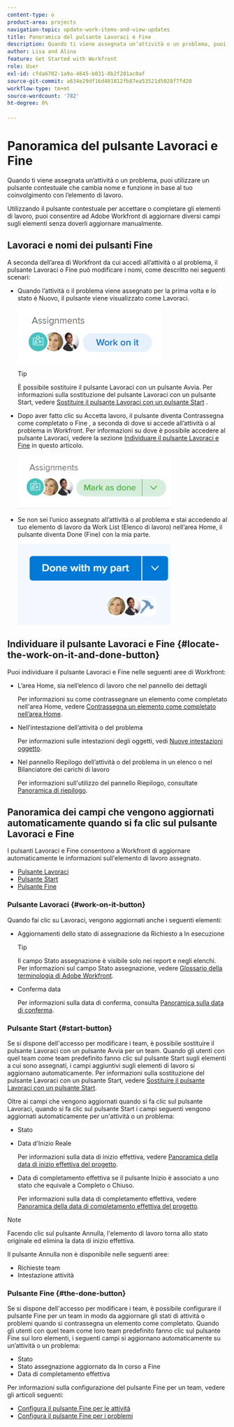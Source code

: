 ```yaml
---
content-type: o
product-area: projects
navigation-topic: update-work-items-and-view-updates
title: Panoramica del pulsante Lavoraci e Fine
description: Quando ti viene assegnata un’attività o un problema, puoi utilizzare un pulsante contestuale che cambia nome e funzione in base al tuo coinvolgimento con l’elemento di lavoro.
author: Lisa and Alina
feature: Get Started with Workfront
role: User
exl-id: cfda6702-1a9a-4645-b031-8b2f201ac0af
source-git-commit: a634e29df16d401812fb87ea53521d5028f7fd20
workflow-type: tm+mt
source-wordcount: '782'
ht-degree: 0%

---
```


# Panoramica del pulsante Lavoraci e Fine

Quando ti viene assegnata un’attività o un problema, puoi utilizzare un pulsante contestuale che cambia nome e funzione in base al tuo coinvolgimento con l’elemento di lavoro.

Utilizzando il pulsante contestuale per accettare o completare gli elementi di lavoro, puoi consentire ad Adobe Workfront di aggiornare diversi campi sugli elementi senza doverli aggiornare manualmente.

## Lavoraci e nomi dei pulsanti Fine

A seconda dell’area di Workfront da cui accedi all’attività o al problema, il pulsante Lavoraci o Fine può modificare i nomi, come descritto nei seguenti scenari: 

* Quando l’attività o il problema viene assegnato per la prima volta e lo stato è Nuovo, il pulsante viene visualizzato come Lavoraci.

  ![](assets/nwe-work-on-it-button.png)

  >[!TIP]
  >
  >È possibile sostituire il pulsante Lavoraci con un pulsante Avvia. Per informazioni sulla sostituzione del pulsante Lavoraci con un pulsante Start, vedere  [Sostituire il pulsante Lavoraci con un pulsante Start](../../people-teams-and-groups/create-and-manage-teams/work-on-it-button-to-start-button.md) .

* Dopo aver fatto clic su Accetta lavoro, il pulsante diventa Contrassegna come completato o Fine , a seconda di dove si accede all’attività o al problema in Workfront. Per informazioni su dove è possibile accedere al pulsante Lavoraci, vedere la sezione [Individuare il pulsante Lavoraci e Fine](#locate-the-work-on-it-and-done-button) in questo articolo.

  ![](assets/nwe-mark-as-done-button-350x122.png)

* Se non sei l’unico assegnato all’attività o al problema e stai accedendo al tuo elemento di lavoro da Work List (Elenco di lavoro) nell’area Home, il pulsante diventa Done (Fine) con la mia parte.

  ![](assets/home-left-done-with-my-part-button-350x184.png)

## Individuare il pulsante Lavoraci e Fine {#locate-the-work-on-it-and-done-button}

Puoi individuare il pulsante Lavoraci e Fine nelle seguenti aree di Workfront:

* L’area Home, sia nell’elenco di lavoro che nel pannello dei dettagli

  Per informazioni su come contrassegnare un elemento come completato nell&#39;area Home, vedere [Contrassegna un elemento come completato nell’area Home](../../workfront-basics/using-home/using-the-home-area/mark-item-done-in-home.md).

* Nell’intestazione dell’attività o del problema

  Per informazioni sulle intestazioni degli oggetti, vedi [Nuove intestazioni oggetto](../../workfront-basics/the-new-workfront-experience/new-object-headers.md).

* Nel pannello Riepilogo dell’attività o del problema in un elenco o nel Bilanciatore dei carichi di lavoro

  Per informazioni sull&#39;utilizzo del pannello Riepilogo, consultate [Panoramica di riepilogo](../../workfront-basics/the-new-workfront-experience/summary-overview.md).

## Panoramica dei campi che vengono aggiornati automaticamente quando si fa clic sul pulsante Lavoraci e Fine

I pulsanti Lavoraci e Fine consentono a Workfront di aggiornare automaticamente le informazioni sull&#39;elemento di lavoro assegnato.

* [Pulsante Lavoraci](#work-on-it-button)
* [Pulsante Start](#start-button)
* [Pulsante Fine](#the-done-button)

### Pulsante Lavoraci {#work-on-it-button}

Quando fai clic su Lavoraci, vengono aggiornati anche i seguenti elementi:

* Aggiornamenti dello stato di assegnazione da Richiesto a In esecuzione

  >[!TIP]
  >
  >Il campo Stato assegnazione è visibile solo nei report e negli elenchi. Per informazioni sul campo Stato assegnazione, vedere [Glossario della terminologia di Adobe Workfront](../../workfront-basics/navigate-workfront/workfront-navigation/workfront-terminology-glossary.md).

* Conferma data

  Per informazioni sulla data di conferma, consulta [Panoramica sulla data di conferma](../../manage-work/projects/updating-work-in-a-project/overview-of-commit-dates.md).

### Pulsante Start {#start-button}

Se si dispone dell&#39;accesso per modificare i team, è possibile sostituire il pulsante Lavoraci con un pulsante Avvia per un team. Quando gli utenti con quel team come team predefinito fanno clic sul pulsante Start sugli elementi a cui sono assegnati, i campi aggiuntivi sugli elementi di lavoro si aggiornano automaticamente. Per informazioni sulla sostituzione del pulsante Lavoraci con un pulsante Start, vedere [Sostituire il pulsante Lavoraci con un pulsante Start](../../people-teams-and-groups/create-and-manage-teams/work-on-it-button-to-start-button.md).

Oltre ai campi che vengono aggiornati quando si fa clic sul pulsante Lavoraci, quando si fa clic sul pulsante Start i campi seguenti vengono aggiornati automaticamente per un&#39;attività o un problema:

* Stato
* Data d&#39;Inizio Reale

  Per informazioni sulla data di inizio effettiva, vedere [Panoramica della data di inizio effettiva del progetto](../../manage-work/projects/planning-a-project/project-actual-start-date.md).

* Data di completamento effettiva se il pulsante Inizio è associato a uno stato che equivale a Completo o Chiuso.

  Per informazioni sulla data di completamento effettiva, vedere [Panoramica della data di completamento effettiva del progetto](../../manage-work/projects/planning-a-project/project-actual-completion-date.md).

>[!NOTE]
>
>Facendo clic sul pulsante Annulla, l&#39;elemento di lavoro torna allo stato originale ed elimina la data di inizio effettiva.
>
>Il pulsante Annulla non è disponibile nelle seguenti aree:
>
>* Richieste team
>* Intestazione attività
>

### Pulsante Fine {#the-done-button}

Se si dispone dell&#39;accesso per modificare i team, è possibile configurare il pulsante Fine per un team in modo da aggiornare gli stati di attività o problemi quando si contrassegna un elemento come completato. Quando gli utenti con quel team come loro team predefinito fanno clic sul pulsante Fine sui loro elementi, i seguenti campi si aggiornano automaticamente su un’attività o un problema:

* Stato
* Stato assegnazione aggiornato da In corso a Fine
* Data di completamento effettiva

Per informazioni sulla configurazione del pulsante Fine per un team, vedere gli articoli seguenti:

* [Configura il pulsante Fine per le attività](../../people-teams-and-groups/create-and-manage-teams/configure-the-done-button-for-tasks.md)
* [Configura il pulsante Fine per i problemi](../../people-teams-and-groups/create-and-manage-teams/configure-the-done-button-for-issues.md)
